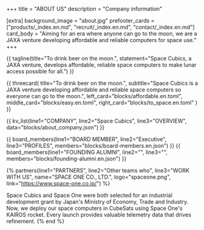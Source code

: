 +++
title = "ABOUT US"
description = "Company information"

[extra]
background_image = "about.jpg"
prefooter_cards = ["products/_index.en.md", "recruit/_index.en.md", "contact/_index.en.md"]
card_body = "Aiming for an era where anyone can go to the moon, we are a JAXA venture developing affordable and reliable computers for space use."
+++

{{ tagline(title="To drink beer on the moon.",
           statement="Space Cubics, a JAXA venture, develops affordable, reliable space computers to make lunar access possible for all.")
}}

{{ threecard(
	title="To drink beer on the moon.",
	subtitle="Space Cubics is a JAXA venture developing affordable and reliable space computers so everyone can go to the moon.",
	left_card="blocks/affordable.en.toml",
	middle_card="blocks/easy.en.toml",
	right_card="blocks/to_space.en.toml"
) }}

{{ kv_list(line1="COMPANY", line2="Space Cubics", line3="OVERVIEW", data="blocks/about_company.json") }}

{{ board_members(line1="BOARD MEMBER", line2="Executive", line3="PROFILES", members="blocks/board-members.en.json") }}
{{ board_members(line1="FOUNDING ALUMNI", line2="", line3="", members="blocks/founding-alumni.en.json") }}

{% partners(line1="PARTNERS", line2="Other teams who", line3="WORK WITH US", name="SPACE ONE CO., LTD.", logo="spaceone.png", link="https://www.space-one.co.jp/") %}

Space Cubics and Space One were both selected for an industrial
development grant by Japan's Ministry of Economy, Trade and Industry.
Now, we deploy our space computers in CubeSats using Space One's
KAIROS rocket. Every launch provides valuable telemetry data that
drives refinement.
{% end %}
